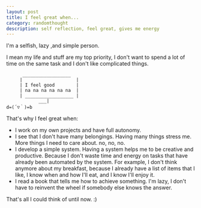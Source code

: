 ```yaml
---
layout: post
title: I feel great when... 
category: randomthought
description: self reflection, feel great, gives me energy 
---
```


I'm a selfish, lazy ,and simple person. 

I mean my life and stuff are my top priority, I don't want to spend a lot of time on the same task and I don't like complicated things.

```
      __________________
     |                    |
     | I feel good        |
     | na na na na na na  |
     | __________________ |
            ___|
d=(´▽｀)=b 
```


That's why I feel great when:
- I work on my own projects and have full autonomy.
- I see that I don't have many belongings. Having many things stress me. More things I need to care about. no, no, no. 
- I develop a simple system. Having a system helps me to be creative and productive. Because I don't waste time and energy on tasks that have already been automated by the system. For example, I don't think anymore about my breakfast, because I already have a list of items that I like, I know when and how I'll eat, and I know I'll enjoy it. 
- I read a book that tells me how to achieve something. I'm lazy, I don't have to reinvent the wheel if somebody else knows the answer.

That's all I could think of until now. :)
